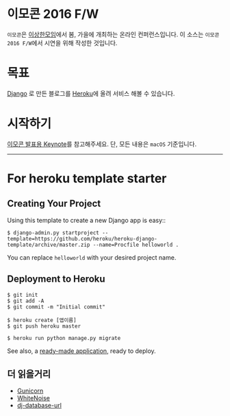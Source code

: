 # 이모콘 2016 F/W
`이모콘`은 [이상한모임](http://blog.weirdx.io)에서 봄, 가을에 개최하는 온라인 컨퍼런스입니다.
이 소스는 `이모콘 2016 F/W`에서 시연을 위해 작성한 것입니다.

# 목표
[Django](http://www.djangoproject.com) 로 만든 블로그를 [Heroku](http://www.hreoku.com)에 올려 서비스 해볼 수 있습니다.

# 시작하기
[이모콘 발표용 Keynote](https://github.com/chiyodad/emocon2016-django/blob/master/emocon_django_43.key.zip)를 참고해주세요.
단, 모든 내용은 `macOS` 기준입니다.

-----------------------------------
# For heroku template starter
## Creating Your Project

Using this template to create a new Django app is easy::

    $ django-admin.py startproject --template=https://github.com/heroku/heroku-django-template/archive/master.zip --name=Procfile helloworld .

You can replace ``helloworld`` with your desired project name.

## Deployment to Heroku

    $ git init
    $ git add -A
    $ git commit -m "Initial commit"

    $ heroku create [앱이름]
    $ git push heroku master

    $ heroku run python manage.py migrate

See also, a [ready-made application](https://github.com/heroku/python-getting-started), ready to deploy.

## 더 읽을거리

- [Gunicorn](https://warehouse.python.org/project/gunicorn/)
- [WhiteNoise](https://warehouse.python.org/project/whitenoise/)
- [dj-database-url](https://warehouse.python.org/project/dj-database-url/)
